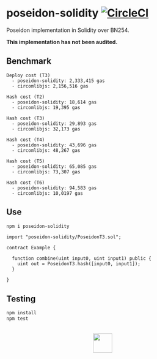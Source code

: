 # poseidon-solidity [![CircleCI](https://img.shields.io/circleci/build/github/vimwitch/poseidon-solidity/main)](https://dl.circleci.com/status-badge/redirect/gh/vimwitch/poseidon-solidity/tree/main)

Poseidon implementation in Solidity over BN254.

**This implementation has not been audited.**

## Benchmark

```
Deploy cost (T3)
  - poseidon-solidity: 2,333,415 gas
  - circomlibjs: 2,156,516 gas

Hash cost (T2)
  - poseidon-solidity: 18,614 gas
  - circomlibjs: 19,395 gas

Hash cost (T3)
  - poseidon-solidity: 29,893 gas
  - circomlibjs: 32,173 gas

Hash cost (T4)
  - poseidon-solidity: 43,696 gas
  - circomlibjs: 48,267 gas

Hash cost (T5)
  - poseidon-solidity: 65,085 gas
  - circomlibjs: 73,307 gas

Hash cost (T6)
  - poseidon-solidity: 94,583 gas
  - circomlibjs: 10,0197 gas
```

## Use

```sh
npm i poseidon-solidity
```

```solidity
import "poseidon-solidity/PoseidonT3.sol";

contract Example {

  function combine(uint input0, uint input1) public {
    uint out = PoseidonT3.hash([input0, input1]);
  }

}
```

## Testing

```sh
npm install
npm test
```

<br />

<div align="center">
<a href="https://appliedzkp.org">
<img width="50px" height="auto" src="https://raw.githubusercontent.com/vimwitch/poseidon-solidity/main/pse_logo.svg" />
</a>
</div>

